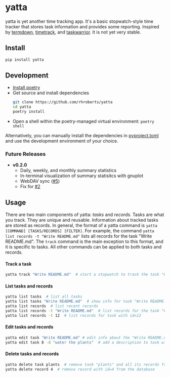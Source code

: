 # yatta

yatta is yet another time tracking app. It's a basic stopwatch-style time tracker that stores task information and provides some reporting. Inspired by [termdown](https://github.com/trehn/termdown), [timetrack](https://www.flathub.org/apps/details/net.danigm.timetrack), and [taskwarrior](https://taskwarrior.org/). It is not yet very stable.

## Install

```bash
pip install yatta
```

## Development

- [Install poetry](https://python-poetry.org/docs/#installation)
- Get source and install dependencies
    ```bash
    git clone https://github.com/rhroberts/yatta
    cd yatta
    poetry install
    ```
- Open a shell within the poetry-managed virtual environment: `poetry shell` 

Alternatively, you can manually install the dependencies in [pyproject.toml](https://github.com/rhroberts/yatta/blob/master/pyproject.toml) and use the development environment of your choice.

### Future Releases

- **v0.2.0**
    - Daily, weekly, and monthly summary statistics
    - In-terminal visualization of summary statisitcs with gnuplot
    - WebDAV sync ([#5](https://github.com/rhroberts/yatta/issues/5))
    - Fix for [#2](https://github.com/rhroberts/yatta/issues/2)

## Usage

There are two main components of yatta: *tasks* and *records*. Tasks are what you track. They are unique and reusable. Information about tracked tasks are stored as records. In general, the format of a yatta command is `yatta [COMMAND] [TASKS/RECORDS] [FILTER]`. For example, the command `yatta list records -t "Write README.md"` lists all records for the task "Write README.md". The `track` command is the main exception to this format, and it is specific to tasks. All other commands can be applied to both tasks and records.

#### Track a task

```bash
yatta track "Write README.md"  # start a stopwatch to track the task "Write README.md"
```

#### List tasks and records

```bash
yatta list tasks  # list all tasks
yatta list tasks "Write README.md"  # show info for task "Write README.md"
yatta list records  # list recent records
yatta list records -t "Write README.md"  # list records for the task "Write README.md"
yatta list records -t 12  # list records for task with id=12
```

#### Edit tasks and records

```bash
yatta edit task "Write README.md" # edit info about the "Write README.md" task in default $EDITOR
yatta edit task 8 -d "water the plants"  # add a description to task with id=8 
```

#### Delete tasks and records

```bash
yatta delete task plants  # remove task "plants" and all its records from database
yatta delete record 4  # remove record with id=4 from the database
```
